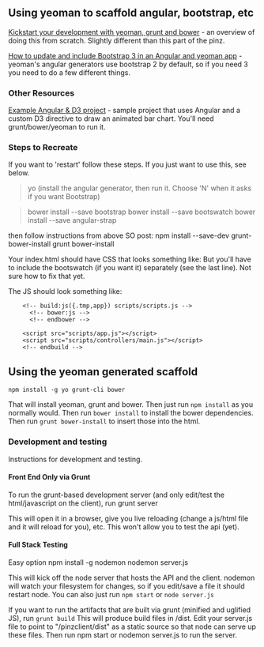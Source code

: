 ## Using yeoman to scaffold angular, bootstrap, etc 

[Kickstart your development with yeoman, grunt and bower](http://www.sitepoint.com/kickstart-your-angularjs-development-with-yeoman-grunt-and-bower/) - an overview of doing this from scratch. Slightly different than this part of the pinz.

[How to update and include Bootstrap 3 in an Angular and yeoman app](http://stackoverflow.com/questions/18422020/how-to-update-and-include-twitter-bootstrap-3-on-webapp-or-yo-angular) - yeoman's angular generators use bootstrap 2 by default, so if you need 3 you need to do a few different things.

### Other Resources

[Example Angular & D3 project](https://github.com/AngularJSDenver/DataVisualizationAngularJS) - sample project that uses Angular and a custom D3 directive to draw an animated bar chart. You'll need grunt/bower/yeoman to run it.

### Steps to Recreate

If you want to 'restart' follow these steps. If you just want to use this, see below.

> yo
(install the angular generator, then run it. Choose 'N' when it asks if you want Bootstrap)

> bower install --save bootstrap
> bower install --save bootswatch
> bower install --save angular-strap

then follow instructions from above SO post:
	npm install --save-dev grunt-bower-install
	grunt bower-install

Your index.html should have CSS that looks something like:
    <!-- build:css(.tmp) styles/main.css -->
        <link rel="stylesheet" href="styles/main.css">
           <!-- css from bower -->
           <!-- bower:css -->
           <link rel="stylesheet" href="bower_components/bootstrap/dist/css/bootstrap.css" />
           <link rel="stylesheet" href="bower_components/bootstrap-datepicker/css/datepicker.css" />
           <link rel="stylesheet" href="bower_components/bootstrap-timepicker/css/bootstrap-timepicker.min.css" />
           <link rel="stylesheet" href="bower_components/bootstrap-select/bootstrap-select.css" />
           <!-- endbower -->
        <!-- endbuild -->
        <link rel="stylesheet" href="bower_components/bootswatch/flatly/bootstrap.css" />
But you'll have to include the bootswatch (if you want it) separately (see the last line). Not sure how to fix that yet.

The JS should look something like:
     <!-- build:js scripts/modules.js -->
        <script src="bower_components/angular-resource/angular-resource.js"></script>
        <script src="bower_components/angular-cookies/angular-cookies.js"></script>
        <script src="bower_components/angular-sanitize/angular-sanitize.js"></script>
        <!-- endbuild -->

        <!-- build:js({.tmp,app}) scripts/scripts.js -->
          <!-- bower:js -->
          <!-- endbower -->

        <script src="scripts/app.js"></script>
        <script src="scripts/controllers/main.js"></script>
        <!-- endbuild -->

## Using the yeoman generated scaffold

    npm install -g yo grunt-cli bower

That will install yeoman, grunt and bower. 
Then just run ```npm install``` as you normally would.
Then run ```bower install``` to install the bower dependencies. 
Then run ```grunt bower-install``` to insert those into the html.

### Development and testing

Instructions for development and testing.

#### Front End Only via Grunt

To run the grunt-based development server (and only edit/test the html/javascript on the client), run
	grunt server

This will open it in a browser, give you live reloading (change a js/html file and it will reload for you), etc. This won't allow you to test the api (yet).

#### Full Stack Testing

Easy option
    npm install -g nodemon
    nodemon server.js

This will kick off the node server that hosts the API and the client. nodemon will watch your filesystem for changes, so if you edit/save a file it should restart node.
You can also just run 
	```npm start```
or
   ```node server.js```

If you want to run the artifacts that are built via grunt (minified and uglified JS), run ```grunt build```
This will produce build files in /dist.
Edit your server.js file to point to "/pinzclient/dist" as a static source so that node can serve up these files.
Then run 
	npm start
or
	nodemon server.js 
to run the server.

